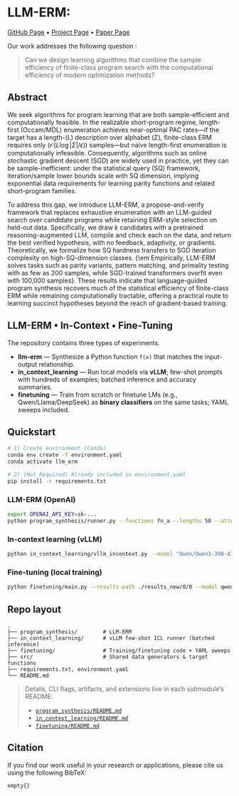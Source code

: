# LLM-ERM: 

[GitHub Page]() • [Project Page]() • [Paper Page]()

Our work addresses the following question : 
> Can we design learning algorithms that combine the sample efficiency of finite-class program search with the computational efficiency of modern optimization methods?

## Abstract

We seek algorithms for program learning that are both sample-efficient and computationally feasible. In the realizable short-program regime, length-first (Occam/MDL) enumeration achieves near-optimal PAC rates—if the target has a length-(L) description over alphabet ($\Sigma$), finite-class ERM requires only $(\mathcal{O}(L\log|\Sigma|/\epsilon))$ samples—but naïve length-first enumeration is computationally infeasible. Consequently, algorithms such as online stochastic gradient descent (SGD) are widely used in practice, yet they can be sample-inefficient: under the statistical query (SQ) framework, iteration/sample lower bounds scale with SQ dimension, implying exponential data requirements for learning parity functions and related short-program families.

To address this gap, we introduce LLM-ERM, a propose-and-verify framework that replaces exhaustive enumeration with an LLM-guided search over candidate programs while retaining ERM-style selection on held-out data. Specifically, we draw $k$ candidates with a pretrained reasoning-augmented LLM, compile and check each on the data, and return the best verified hypothesis, with no feedback, adaptivity, or gradients. Theoretically, we formalize how SQ hardness transfers to SGD iteration complexity on high-SQ-dimension classes. {\em Empirically, LLM-ERM solves tasks such as parity variants, pattern matching, and primality testing with as few as 200 samples, while SGD-trained transformers overfit even with 100,000 samples}. These results indicate that language-guided program synthesis recovers much of the statistical efficiency of finite-class ERM while remaining computationally tractable, offering a practical route to learning succinct hypotheses beyond the reach of gradient-based training.

## LLM-ERM • In-Context • Fine-Tuning

The repository contains three types of experiments.

- **llm-erm** — Synthesize a Python function `f(x)` that matches the input-output relationship.
- **in_context_learning** — Run local models via **vLLM**; few-shot prompts with hundreds of examples; batched inference and accuracy summaries.
- **finetuning** — Train from scratch or finetune LMs (e.g., Qwen/Llama/DeepSeek) as **binary classifiers** on the same tasks; YAML sweeps included.

## Quickstart

```bash
# 1) Create environment (Conda)
conda env create -f environment.yaml
conda activate llm_erm

# 2) (Not Required) Already included in environment.yaml
pip install -r requirements.txt
```

### LLM-ERM (OpenAI)
```bash
export OPENAI_API_KEY=sk-...
python program_synthesis/runner.py --functions fn_a --lengths 50 --attempts 3 --enable-code-interpreter
```

### In-context learning (vLLM)
```bash
python in_context_learning/vllm_incontext.py --model "Qwen/Qwen3-30B-A3B-Instruct-2507" --functions fn_a --lengths 50 --train-size 200 --test-size 100
```

### Fine-tuning (local training)
```bash
python finetuning/main.py --results-path ./results_new/0/0 --model qwen1.7B --target_func fn_a --sequence_length 50 --train_set_size 200 --test_set_size 10000 --batch_size 20 --n_epochs 200
```


## Repo layout
```
.
├── program_synthesis/        # LLM-ERM
├── in_context_learning/      # vLLM few-shot ICL runner (batched inference)
├── finetuning/               # Training/finetuning code + YAML sweeps
├── src/                      # Shared data generators & target functions
├── requirements.txt, environment.yaml
└── README.md
```

> Details, CLI flags, artifacts, and extensions live in each submodule’s README:
> - [`program_synthesis/README.md`](program_synthesis/README.md)  
> - [`in_context_learning/README.md`](in_context_learning/README.md)  
> - [`finetuning/README.md`](finetuning/README.md)

## Citation

If you find our work useful in your research or applications, please cite us using the following BibTeX:

```bash
empty{}
```
